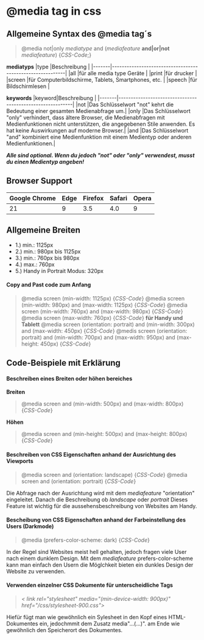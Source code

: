 # @media tag in css

## Allgemeine Syntax des @media tag´s

> @media not|only *mediatype* and (*mediafeature* **and|or|not** *mediafeature*) {*CSS-Code*;}

**mediatyps**
|type 	|Beschreibung												|
|-------|-----------------------------------------------------------|
|all 	|für alle media type Geräte									|
|print 	|für drucker												|
|screen |für Computerbildschirme, Tablets, Smartphones, etc.		|
|speech	|für Bildschirmlesen										|

**keywords**
|keyword|Beschreibung												|
|-------|-----------------------------------------------------------|
|not	|Das Schlüsselwort "not" kehrt die Bedeutung einer gesamten Medienabfrage um.|
|only	|Das Schlüsselwort "only" verhindert, dass ältere Browser, die Medienabfragen mit Medienfunktionen nicht unterstützen, die angegebenen Stile anwenden. Es hat keine Auswirkungen auf moderne Browser.|
|and 	|Das Schlüsselwort "and" kombiniert eine Medienfunktion mit einem Medientyp oder anderen Medienfunktionen.|

***Alle sind optional. Wenn du jedoch "not" oder "only" verwendest, musst du einen Medientyp angeben!***

## Browser Support

|Google Chrome|Edge |Firefox|Safari |Opera|
|-------------|-----|-------|-------|-----|
|	  21	  |  9  |  3.5  |  4.0  |  9  |

## Allgemeine Breiten
- 1.) min.: 1125px
- 2.) min.: 980px bis 1125px
- 3.) min.: 760px bis 980px
- 4.) max.: 760px
- 5.) Handy in Portrait Modus: 320px 

#### Copy and Past code zum Anfang
> @media screen (min-width: 1125px) {*CSS-Code*}
> @media screen (min-width: 980px) and (max-width: 1125px) {*CSS-Code*}
> @media screen (min-width: 760px) and (max-width: 980px) {*CSS-Code*}
> @media screen (max-width: 760px) {*CSS-Code*}
**für Handy und Tablett**
> @media screen (orientation: portrait) and (min-width: 300px) and (max-width: 450px) {*CSS-Code*}
> @medis screen (orientation: portrait) and (min-width: 700px) and (max-width: 950px) and (max-height: 450px) {*CSS-Code*}

## Code-Beispiele mit Erklärung

#### Beschreiben eines Breiten oder höhen bereiches
**Breiten**
> @media screen and (min-width: 500px) and (max-width: 800px) {*CSS-Code*}

**Höhen**
> @media screen and (min-height: 500px) and (max-height: 800px) {*CSS-Code*}

#### Beschreiben von CSS Eigenschaften anhand der Ausrichtung des Viewports
> @media screen and (orientation: landscape) {*CSS-Code*}
> @media screen and (orientation: portrait) {*CSS-Code*}

Die Abfrage nach der Ausrichtung wird mit dem *mediafeature* "orientation" eingeleitet. Danach die Beschreibung ob *landscape* oder *portrait*
Dieses Feature ist wichtig für die aussehensbeschreibung von Websites am Handy.

#### Bescheibung von CSS Eigenschaften anhand der Farbeinstellung des Users (Darkmode)
> @media (prefers-color-scheme: dark) {*CSS-Code*}

In der Regel sind Websites meist hell gehalten, jedoch fragen viele User nach einem dunklem Design. Mit dem *mediafeature* prefers-color-scheme kann man einfach den Usern die Möglchkeit bieten ein dunkles Design der Website zu verwenden.

#### Verwenden einzelner CSS Dokumente für unterscheidliche Tags
> *< link rel="stylesheet" media="(min-device-width: 900px)" href="/css/stylesheet-900.css">*

Hiefür fügt man wie gewöhnlich ein Sylesheet in den Kopf eines HTML-Dokumentes ein, jedochmmit dem Zusatz media"...(...)".
am Ende wie gewöhnlich den Speicherort des Dokumentes.